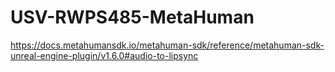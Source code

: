 # USV-RWPS485-MetaHuman

https://docs.metahumansdk.io/metahuman-sdk/reference/metahuman-sdk-unreal-engine-plugin/v1.6.0#audio-to-lipsync

